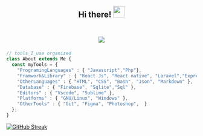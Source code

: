 
<h2 align="center">
 <abc>
  <br>Hi there! <img src="https://user-images.githubusercontent.com/42378118/110234147-e3259600-7f4e-11eb-95be-0c4047144dea.gif" width="30"><br>
  <br>
   <p align="center">
     <img  src="./assets/cover.gif">
   </p>
 </abc>
</h2> 

```javascript
// tools_I_use organized
class About extends Me { 
  const myTools = {  
    "ProgramingLanguages" : { "Javascript","Php"},
    "Framwork&Library" : { "React Js", "React native", "Laravel","Express js"},
    "OtherLanguages" : { "HTML", "CSS", "Bash", "Json", "Markdown" },
    "Database" : { "Firebase", "Sqlite","Sql" },
    "Editors" : { "Vscode", "Sublime" },
    "Platforms" : { "GNU/Linux", "Windows" },
    "OtherTools" : { "Git", "Figma", "Photoshop",  }
  };
}
```

[![GitHub Streak](http://github-readme-streak-stats.herokuapp.com?user=bilwifi&theme=Javascript&date_format=j%20M%5B%20Y%5D)](https://git.io/streak-stats)


<!--
**bilwifi/bilwifi** is a ✨ _special_ ✨ repository because its `README.md` (this file) appears on your GitHub profile.

Here are some ideas to get you started:

- 🔭 I’m currently working on ...
- 🌱 I’m currently learning ...
- 👯 I’m looking to collaborate on ...
- 🤔 I’m looking for help with ...
- 💬 Ask me about ...
- 📫 How to reach me: ...
- 😄 Pronouns: ...
- ⚡ Fun fact: ...
-->
